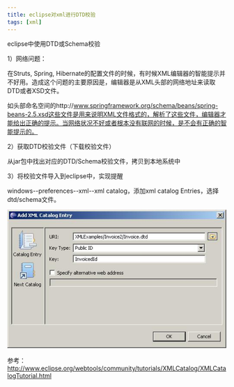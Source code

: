 ```yaml
---
title: eclipse对xml进行DTD校验
tags: [xml]
---
```


eclipse中使用DTD或Schema校验

1）网络问题：

在Struts, Spring, Hibernate的配置文件的时候，有时候XML编辑器的智能提示并不好用。造成这个问题的主要原因是，编辑器是从XML头部的网络地址来读取DTD或者XSD文件。

如头部命名空间的http://www.springframework.org/schema/beans/spring-beans-2.5.xsd这些文件是用来说明XML文件格式的，解析了这些文件，编辑器才能给出正确的提示。当网络状况不好或者根本没有联网的时候，是不会有正确的智能提示的。

2）获取DTD校验文件（下载校验文件）

从jar包中找出对应的DTD/Schema校验文件，拷贝到本地系统中

3）将校验文件导入到eclipse中，实现提醒

windows--preferences--xml--xml catalog，添加xml catalog Entries，选择dtd/schema文件。

![](/images/other/dtd/XMLCatalog.jpg)

参考：http://www.eclipse.org/webtools/community/tutorials/XMLCatalog/XMLCatalogTutorial.html